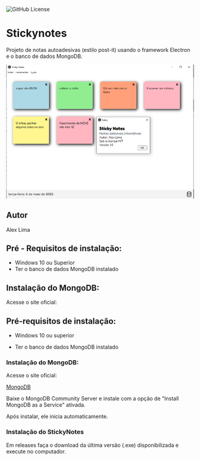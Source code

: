![GitHub License](https://img.shields.io/github/license/AlexsLima17/stickynotes)


# Stickynotes
Projeto de notas autoadesivas (estilo post-it) usando o framework Electron e o banco de dados MongoDB.

![](src/public/img/print-tela.PNG)

## Autor 
Alex Lima

## Pré - Requisitos de instalação:
- Windows 10 ou Superior
- Ter o banco de dados MongoDB instalado

## Instalação do MongoDB:
Acesse o site oficial:
## Pré-requisitos de instalação:

- Windows 10 ou superior

- Ter o banco de dados MongoDB instalado
 
### Instalação do MongoDB:

Acesse o site oficial:

[MongoDB](https://www.mongodb.com/try/download/community)
 
Baixe o MongoDB Community Server e instale com a opção de "Install MongoDB as a Service" ativada.
 
Após instalar, ele inicia automaticamente.
 
### Instalação do StickyNotes

Em releases faça o download da última versão (.exe) disponibilizada e execute no computador.

 

